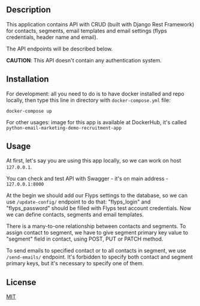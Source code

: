 ## Description

This application contains API with CRUD (built with Django Rest Framework) for contacts, segments, email templates and 
email settings (flyps credentials, header name and email). 

The API endpoints will be described below.

**CAUTION**: This API doesn't contain any authentication system.

## Installation

For development: all you need to do is to have docker installed and repo locally, then type this line in directory with 
`docker-compose.yml` file:

```
docker-compose up
```

For other usages: image for this app is available at DockerHub, it's called `python-email-marketing-demo-recruitment-app` 

## Usage

At first, let's say you are using this app locally, so we can work on host `127.0.0.1`.

You can check and test API with Swagger - it's on main address - `127.0.0.1:8000`

At the begin we should add our Flyps settings to the database, so we can use `/update-config/` endpoint to do that: 
"flyps_login" and "flyps_password" should be filled with Flyps test account credentials.
Now we can define contacts, segments and email templates. 

There is a many-to-one relationship between contacts and segments. 
To assign contact to segment, we have to give segment primary key value to 
"segment" field in contact, using POST, PUT or PATCH method.

To send emails to specified contact or to all contacts in segment, we use `/send-emails/` endpoint.
It's forbidden to specify both contact and segment primary keys, but it's necessary to specify one of them. 

## License
[MIT](https://choosealicense.com/licenses/mit/)
